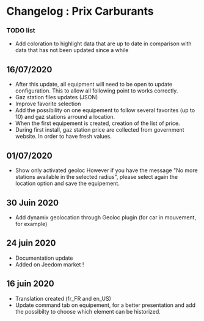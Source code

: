 # Changelog : Prix Carburants

### TODO list
- Add coloration to highlight data that are up to date in comparison with data that has not been updated since a while

## 16/07/2020
- After this update, all equipment will need to be open to update configuration. This to allow all following point to works correctly.
- Gaz station files updates (JSON)
- Improve favorite selection
- Add the possibility on one equipement to follow several favorites (up to 10) and gaz stations arround a location.
- When the first equipement is created, creation of the list of price.
- During first install, gaz station price are collected from government website. In order to have fresh values.

## 01/07/2020
- Show only activated geoloc
However if you have the message "No more stations available in the selected radius", please select again the location option and save the equipement.

## 30 Juin 2020
- Add dynamix geolocation through Geoloc plugin (for car in mouvement, for example)

## 24 juin 2020
- Documentation update
- Added on Jeedom market !

## 16 juin 2020
- Translation created (fr_FR and en_US)
- Update command tab on equipement, for a better presentation and add the possibilty to choose which element can be historized.